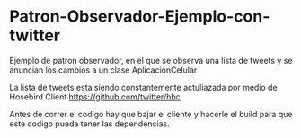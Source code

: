Patron-Observador-Ejemplo-con-twitter
=====================================

Ejemplo de patron observador, en el que se observa una lista de tweets y se anuncian los cambios a un clase AplicacionCelular

La lista de tweets esta siendo constantemente actuliazada por medio de Hosebird Client
https://github.com/twitter/hbc

Antes de correr el codigo hay que bajar el cliente y hacerle el build para que este codigo pueda tener las dependencias. 


